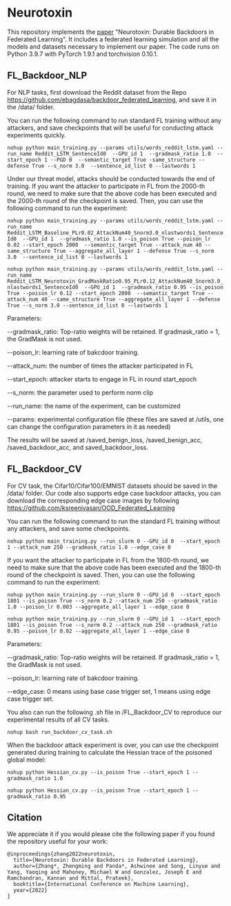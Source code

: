 # Neurotoxin

This repository implements the [paper](https://arxiv.org/abs/2206.10341) "Neurotoxin: Durable Backdoors in Federated Learning". It includes a federated learning simulation and all the models and datasets necessary to implement our paper. The code runs on Python 3.9.7 with PyTorch 1.9.1 and torchvision 0.10.1.

## FL_Backdoor_NLP

For NLP tasks, first download the Reddit dataset from the Repo https://github.com/ebagdasa/backdoor_federated_learning, and save it in the /data/ folder.

You can run the following command to run standard FL training without any attackers, and save checkpoints that will be useful for conducting attack experiments quickly.

`nohup python main_training.py --params utils/words_reddit_lstm.yaml --run_name Reddit_LSTM_SentenceId0  --GPU_id 1  --gradmask_ratio 1.0  --start_epoch 1 --PGD 0  --semantic_target True -same_structure --defense True --s_norm 3.0  --sentence_id_list 0 --lastwords 1 `

Under our threat model, attacks should be conducted towards the end of training. If you want the attacker to participate in FL from the 2000-th round, we need to make sure that the above code has been executed and the 2000-th round of the checkpoint is saved.
Then, you can use the following command to run the experiment:

`nohup python main_training.py --params utils/words_reddit_lstm.yaml --run_name Reddit_LSTM_Baseline_PLr0.02_AttackNum40_Snorm3.0_nlastwords1_SentenceId0  --GPU_id 1  --gradmask_ratio 1.0 --is_poison True --poison_lr 0.02 --start_epoch 2000  --semantic_target True --attack_num 40 --same_structure True --aggregate_all_layer 1 --defense True --s_norm 3.0  --sentence_id_list 0 --lastwords 1 `

`nohup python main_training.py --params utils/words_reddit_lstm.yaml --run_name Reddit_LSTM_Neurotoxin_GradMaskRatio0.95_PLr0.12_AttackNum40_Snorm3.0_nlastwords1_SentenceId0  --GPU_id 1  --gradmask_ratio 0.95 --is_poison True --poison_lr 0.12 --start_epoch 2000  --semantic_target True --attack_num 40 --same_structure True --aggregate_all_layer 1 --defense True --s_norm 3.0 --sentence_id_list 0 --lastwords 1 `

Parameters:

--gradmask_ratio: Top-ratio weights will be retained. If gradmask_ratio = 1, the GradMask is not used.

--poison_lr: learning rate of bakcdoor training.

--attack_num: the number of times the attacker participated in FL

--start_epoch: attacker starts to engage in FL in round start_epoch

--s_norm: the parameter used to perform norm clip

--run_name: the name of the experiment, can be customized

--params: experimental configuration file (these files are saved at /utils, one can change the configuration parameters in it as needed)


The results will be saved at /saved_benign_loss, /saved_benign_acc, /saved_backdoor_acc, and saved_backdoor_loss.

## FL_Backdoor_CV

For CV task, the Cifar10/Cifar100/EMNIST datasets should be saved in the /data/ folder.
Our code also supports edge case backdoor attacks, you can download the corresponding edge case images by following https://github.com/ksreenivasan/OOD_Federated_Learning

You can run the following command to run the standard FL training without any attackers, and save some checkpoints.

`nohup python main_training.py --run_slurm 0 --GPU_id 0  --start_epoch 1 --attack_num 250 --gradmask_ratio 1.0 --edge_case 0`

If you want the attacker to participate in FL from the 1800-th round, we need to make sure that the above code has been executed and the 1800-th round of the checkpoint is saved.
Then, you can use the following command to run the experiment:

`nohup python main_training.py --run_slurm 0 --GPU_id 0  --start_epoch 1801 --is_poison True --s_norm 0.2 --attack_num 250 --gradmask_ratio 1.0 --poison_lr 0.003 --aggregate_all_layer 1 --edge_case 0`

`nohup python main_training.py --run_slurm 0 --GPU_id 1  --start_epoch 1801 --is_poison True --s_norm 0.2 --attack_num 250 --gradmask_ratio 0.95 --poison_lr 0.02 --aggregate_all_layer 1 --edge_case 0`

Parameters:

--gradmask_ratio: Top-ratio weights will be retained. If gradmask_ratio = 1, the GradMask is not used.

--poison_lr: learning rate of bakcdoor training.

--edge_case: 0 means using base case trigger set, 1 means using edge case trigger set.


You also can run the following .sh file in /FL_Backdoor_CV to reproduce our experimental results of all CV tasks.

`nohup bash run_backdoor_cv_task.sh`

When the backdoor attack experiment is over, you can use the checkpoint generated during training to calculate the Hessian trace of the poisoned global model:

`nohup python Hessian_cv.py --is_poison True --start_epoch 1 --gradmask_ratio 1.0`

`nohup python Hessian_cv.py --is_poison True --start_epoch 1 --gradmask_ratio 0.95`

## Citation

We appreciate it if you would please cite the following paper if you found the repository useful for your work:

```
@inproceedings{zhang2022neurotoxin,
  title={Neurotoxin: Durable Backdoors in Federated Learning},
  author={Zhang*, Zhengming and Panda*, Ashwinee and Song, Linyue and Yang, Yaoqing and Mahoney, Michael W and Gonzalez, Joseph E and Ramchandran, Kannan and Mittal, Prateek},
  booktitle={International Conference on Machine Learning},
  year={2022}
}
```
